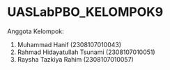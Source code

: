 # UASLabPBO_KELOMPOK9

Anggota Kelompok:
1. Muhammad Hanif (2308107010043)
2. Rahmad Hidayatullah Tsunami (2308107010051)
3. Raysha Tazkiya Rahim (2308107010057)
